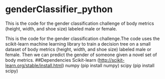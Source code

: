 # genderClassifier_python
This is the code for the gender classification challenge of body metrics (height, width, and shoe size) labeled male or female.

This is the code for the gender classification challenge.The code uses the scikit-learn machine learning library to train a decision tree on a small dataset of body metrics (height, width, and shoe size) labeled male or female. Then we can predict the gender of someone given a novel set of body metrics.
##Dependencies
Scikit-learn (http://scikit-learn.org/stable/install.html)
numpy (pip install numpy)
scipy (pip install scipy)
